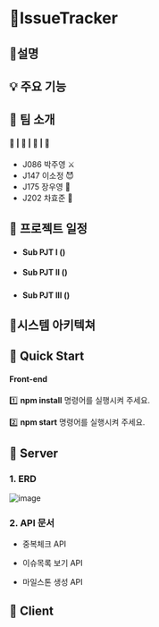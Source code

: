 # 📄IssueTracker



## 🤔설명   

#### 



## 💡 주요 기능   

#### 




## 🤝 팀 소개   

#### 👦 | 👩 | 👨 | 👲

- J086 박주영 ⚔️
- J147 이소정 😈
- J175 장우영 🌌
- J202 차효준 🐶



## 📆 프로젝트 일정   

- #### Sub PJT I    ()

  

- #### Sub PJT II   ()

  ##### 

- #### Sub PJT III  ()

  



## 📝시스템 아키텍쳐





## 🏃 Quick Start

#### Front-end

:one:  **npm install** 명령어를 실행시켜 주세요.

:two:  **npm start** 명령어를 실행시켜 주세요.





## 🔴 Server

### 1. ERD

![image](https://user-images.githubusercontent.com/44664867/97531923-9d811b80-19f8-11eb-821d-9e954811d3dc.png)

### 2. API 문서

- 중복체크 API

- 이슈목록 보기 API

- 마일스톤 생성 API

## 🔵 Client